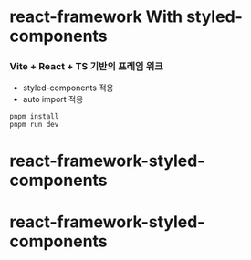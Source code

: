 # react-framework With styled-components
### Vite + React + TS 기반의 프레임 워크

- styled-components 적용
- auto import 적용


```
pnpm install
pnpm run dev
```
# react-framework-styled-components
# react-framework-styled-components
